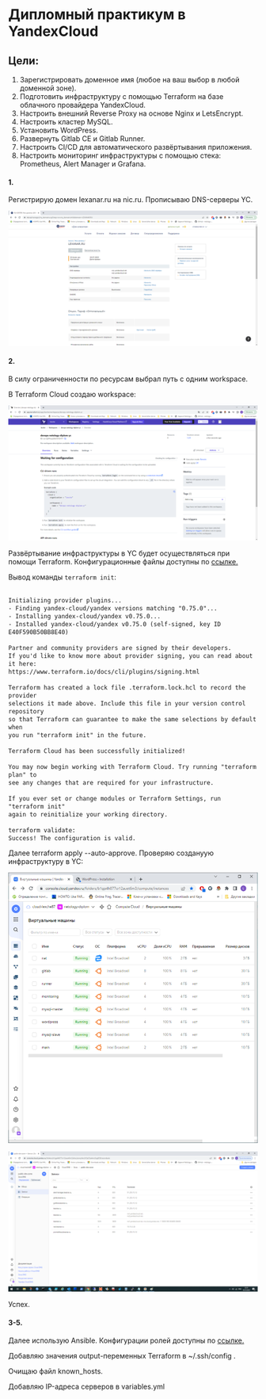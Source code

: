 # Дипломный практикум в YandexCloud

## Цели:

1. Зарегистрировать доменное имя (любое на ваш выбор в любой доменной зоне).
2. Подготовить инфраструктуру с помощью Terraform на базе облачного провайдера YandexCloud.
3. Настроить внешний Reverse Proxy на основе Nginx и LetsEncrypt.
4. Настроить кластер MySQL.
5. Установить WordPress.
6. Развернуть Gitlab CE и Gitlab Runner.
7. Настроить CI/CD для автоматического развёртывания приложения.
8. Настроить мониторинг инфраструктуры с помощью стека: Prometheus, Alert Manager и Grafana.


#### 1.
Регистрирую домен lexanar.ru на nic.ru. Прописываю DNS-серверы YC.

![img.png](scrnshts/1.png)

#### 2.

В cилу ограниченности по ресурсам выбрал путь с одним workspace.

В Terraform Cloud создаю workspace:

![img.png](scrnshts/2.png)

Развёртывание инфраструктуры в YC будет осуществляться при помощи Terraform. Конфигурационные файлы доступны по [ссылке.](https://github.com/lexche/devops-netology/tree/master/diplom/terraform)

Вывод команды   `terraform init`:

``` Initializing Terraform Cloud...

Initializing provider plugins...
- Finding yandex-cloud/yandex versions matching "0.75.0"...
- Installing yandex-cloud/yandex v0.75.0...
- Installed yandex-cloud/yandex v0.75.0 (self-signed, key ID E40F590B50BB8E40)

Partner and community providers are signed by their developers.
If you'd like to know more about provider signing, you can read about it here:
https://www.terraform.io/docs/cli/plugins/signing.html

Terraform has created a lock file .terraform.lock.hcl to record the provider
selections it made above. Include this file in your version control repository
so that Terraform can guarantee to make the same selections by default when
you run "terraform init" in the future.

Terraform Cloud has been successfully initialized!

You may now begin working with Terraform Cloud. Try running "terraform plan" to
see any changes that are required for your infrastructure.

If you ever set or change modules or Terraform Settings, run "terraform init"
again to reinitialize your working directory.

terraform validate:
Success! The configuration is valid.     
```

Далее terraform apply --auto-approve. Проверяю создануую инфраструктуру в YC:

![img.png](scrnshts/3.png)

![img.png](scrnshts/5.png)

Успех.

#### 3-5.

Далее использую Ansible. Конфигурации ролей доступны по [ссылке.](https://github.com/lexche/devops-netology/tree/master/diplom/ansible)

Добавляю значения output-переменных Terraform в ~/.ssh/config .

Очищаю  файл known_hosts.

Добавляю IP-адреса серверов в variables.yml





